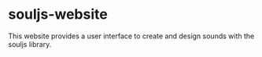 souljs-website
==============

This website provides a user interface to create and design sounds with the souljs library.
